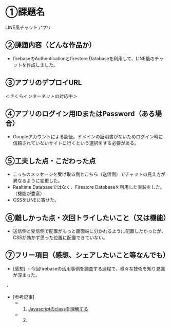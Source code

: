 # ①課題名
LINE風チャットアプリ

## ②課題内容（どんな作品か）
- firebaseのAuthenticationとfirestore Databaseを利用して、LINE風のチャットを作成しました。

## ③アプリのデプロイURL
 ＜さくらインターネットの対応中＞

## ④アプリのログイン用IDまたはPassword（ある場合）
- Googleアカウントによる認証。ドメインの証明書がないためログイン時に信頼されていないサイトに行くという選択をする必要がある。

## ⑤工夫した点・こだわった点
- こっちのメッセージを受け取る側とこちら（送信側）でチャットの見え方が異なるように変更した。
- Realtime Databaseではなく、Firestore Databaseを利用した実装をした。（機能が豊富）
- CSSをLINEに寄せた。

## ⑥難しかった点・次回トライしたいこと（又は機能）
- 送信側と受信側で配置がもっと画面端に分かれるように配置したかったが、CSSが効かず思った位置に配置できていない。

## ⑦フリー項目（感想、シェアしたいこと等なんでも）
- [感想]
 ・今回firebaseの活用事例を調査する過程で、様々な技術を知り見識が深まった。

 ・
- [参考記事]
  - 1. [Javascriptのclassを理解する](https://qiita.com/asameshiCode/items/4c710ae94242f8bbe890)
  - 2. 